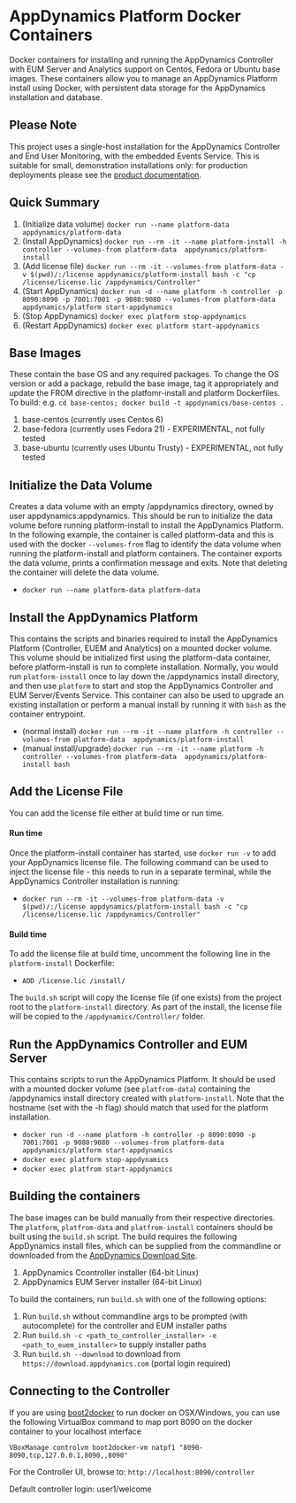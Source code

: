 # AppDynamics Platform Docker Containers
Docker containers for installing and running the AppDynamics Controller with EUM Server and Analytics support on Centos, Fedora or Ubuntu base images. These containers allow you to manage an AppDynamics Platform install using Docker, with persistent data storage for the AppDynamics installation and database.

## Please Note
This project uses a single-host installation for the AppDynamics Controller and End User Monitoring, with the embedded Events Service.  This is suitable for small, demonstration installations only: for production deployments please see the [product documentation](https://docs.appdynamics.com/display/PRO41/Install+the+Events+Service).

## Quick Summary
1. (Initialize data volume) `docker run --name platform-data appdynamics/platform-data`
2. (Install AppDynamics) `docker run --rm -it --name platform-install -h controller --volumes-from platform-data  appdynamics/platform-install`
3. (Add license file) `docker run --rm -it --volumes-from platform-data -v $(pwd)/:/license appdynamics/platform-install bash -c "cp /license/license.lic /appdynamics/Controller"`
4. (Start AppDynamics) `docker run -d --name platform -h controller -p 8090:8090 -p 7001:7001 -p 9080:9080 --volumes-from platform-data appdynamics/platform start-appdynamics`
5. (Stop AppDynamics) `docker exec platform stop-appdynamics`
6. (Restart AppDynamics) `docker exec platform start-appdynamics`

## Base Images
These contain the base OS and any required packages.  To change the OS version or add a package, rebuild the base image, tag it appropriately and update the FROM directive in the platfomr-install and platform Dockerfiles.  To build: e.g. `cd base-centos; docker build -t appdynamics/base-centos .`

1. base-centos (currently uses Centos 6)
2. base-fedora (currently uses Fedora 21) - EXPERIMENTAL, not fully tested
3. base-ubuntu (currently uses Ubuntu Trusty) - EXPERIMENTAL, not fully tested

## Initialize the Data Volume
Creates a data volume with an empty /appdynamics directory, owned by user appdynamics:appdynamics.  This should be run to initialize the data volume before running platform-install to install the AppDynamics Platform. In the following example, the container is called platform-data and this is used with the docker `--volumes-from` flag to identify the data volume when running the platform-install and platform containers. The container exports the data volume, prints a confirmation message and exits. Note that deleting the container will delete the data volume. 

- `docker run --name platform-data platform-data`

## Install the AppDynamics Platform
This contains the scripts and binaries required to install the AppDynamics Platform (Controller, EUEM and Analytics) on a mounted docker volume.  This volume should be initialized first using the platform-data container, before platform-install is run to complete installation.  Normally, you would run `platform-install` once to lay down the /appdynamics install directory, and then use `platform` to start and stop the AppDynamics Controller and EUM Server/Events Service. This container can also be used to upgrade an existing installation or perform a manual install by running it with `bash` as the container entrypoint.

- (normal install) `docker run --rm -it --name platform -h controller --volumes-from platform-data  appdynamics/platform-install`
- (manual install/upgrade) `docker run --rm -it --name platform -h controller --volumes-from platform-data  appdynamics/platform-install bash` 

## Add the License File
You can add the license file either at build time or run time.
#### Run time
Once the platform-install container has started, use `docker run -v` to add your AppDynamics license file. The following command can be used to inject the license file - this needs to run in a separate terminal, while the AppDynamics Controller installation is running:
- `docker run --rm -it --volumes-from platform-data -v $(pwd)/:/license appdynamics/platform-install bash -c "cp /license/license.lic /appdynamics/Controller"`

#### Build time
To add the license file at build time, uncomment the following line in the `platform-install` Dockerfile:
- `ADD /license.lic /install/`

The `build.sh` script will copy the license file (if one exists) from the project root to the `platform-install` directory. As part of the install, the license file will be copied to the `/appdynamics/Controller/` folder. 

## Run the AppDynamics Controller and EUM Server

This contains scripts to run the AppDynamics Platform. It should be used with a mounted docker volume (see `platfrom-data`) containing the /appdynamics install directory created with `platform-install`.  Note that the hostname (set with the -h flag) should match that used for the platform installation.
- `docker run -d --name platform -h controller -p 8090:8090 -p 7001:7001 -p 9080:9080 --volumes-from platform-data appdynamics/platform start-appdynamics`
- `docker exec platform stop-appdynamics`
- `docker exec platfrom start-appdynamics`

## Building the containers
The base images can be build manually from their respective directories.  The `platform`, `platfrom-data` and `platfrom-install` containers should be built using the `build.sh` script. The build requires the following AppDynamics install files, which can be supplied from the commandline or downloaded from the [AppDynamics Download Site](https://download.appdynamics.com/).

1. AppDynamics Ccontroller installer (64-bit Linux) 
2. AppDynamics EUM Server installer (64-bit Linux)

To build the containers, run `build.sh` with one of the following options:

1. Run `build.sh` without commandline args to be prompted (with autocomplete) for the controller and EUM installer paths
2. Run `build.sh -c <path_to_controller_installer> -e <path_to_euem_installer>` to supply installer paths
3. Run `build.sh --download` to download from `https://download.appdynamics.com` (portal login required)

## Connecting to the Controller
If you are using [boot2docker](http://boot2docker.io/) to run docker on OSX/Windows, you can use the following VirtualBox command to map port 8090 on the docker container to your localhost interface 

`VBoxManage controlvm boot2docker-vm natpf1 "8090-8090,tcp,127.0.0.1,8090,,8090"`

For the Controller UI, browse to: `http://localhost:8090/controller`

Default controller login: user1/welcome

